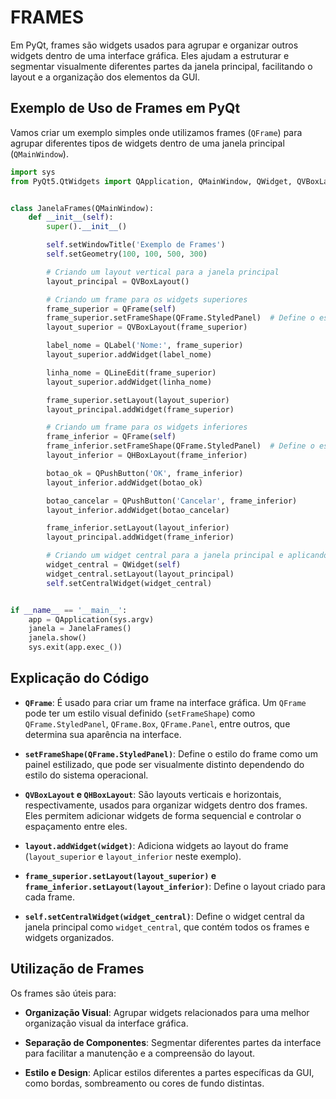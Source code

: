 # FRAMES
Em PyQt, frames são widgets usados para agrupar e organizar outros widgets dentro de uma interface gráfica. Eles ajudam a estruturar e segmentar visualmente diferentes partes da janela principal, facilitando o layout e a organização dos elementos da GUI.

## Exemplo de Uso de Frames em PyQt
Vamos criar um exemplo simples onde utilizamos frames (`QFrame`) para agrupar diferentes tipos de widgets dentro de uma janela principal (`QMainWindow`).

```python
import sys
from PyQt5.QtWidgets import QApplication, QMainWindow, QWidget, QVBoxLayout, QHBoxLayout, QLabel, QLineEdit, QPushButton, QFrame


class JanelaFrames(QMainWindow):
    def __init__(self):
        super().__init__()

        self.setWindowTitle('Exemplo de Frames')
        self.setGeometry(100, 100, 500, 300)

        # Criando um layout vertical para a janela principal
        layout_principal = QVBoxLayout()

        # Criando um frame para os widgets superiores
        frame_superior = QFrame(self)
        frame_superior.setFrameShape(QFrame.StyledPanel)  # Define o estilo do frame
        layout_superior = QVBoxLayout(frame_superior)

        label_nome = QLabel('Nome:', frame_superior)
        layout_superior.addWidget(label_nome)

        linha_nome = QLineEdit(frame_superior)
        layout_superior.addWidget(linha_nome)

        frame_superior.setLayout(layout_superior)
        layout_principal.addWidget(frame_superior)

        # Criando um frame para os widgets inferiores
        frame_inferior = QFrame(self)
        frame_inferior.setFrameShape(QFrame.StyledPanel)  # Define o estilo do frame
        layout_inferior = QHBoxLayout(frame_inferior)

        botao_ok = QPushButton('OK', frame_inferior)
        layout_inferior.addWidget(botao_ok)

        botao_cancelar = QPushButton('Cancelar', frame_inferior)
        layout_inferior.addWidget(botao_cancelar)

        frame_inferior.setLayout(layout_inferior)
        layout_principal.addWidget(frame_inferior)

        # Criando um widget central para a janela principal e aplicando o layout
        widget_central = QWidget(self)
        widget_central.setLayout(layout_principal)
        self.setCentralWidget(widget_central)


if __name__ == '__main__':
    app = QApplication(sys.argv)
    janela = JanelaFrames()
    janela.show()
    sys.exit(app.exec_())
```

## Explicação do Código
- **`QFrame`**: É usado para criar um frame na interface gráfica. Um `QFrame` pode ter um estilo visual definido (`setFrameShape`) como `QFrame.StyledPanel`, `QFrame.Box`, `QFrame.Panel`, entre outros, que determina sua aparência na interface.

- **`setFrameShape(QFrame.StyledPanel)`**: Define o estilo do frame como um painel estilizado, que pode ser visualmente distinto dependendo do estilo do sistema operacional.

- **`QVBoxLayout` e `QHBoxLayout`**: São layouts verticais e horizontais, respectivamente, usados para organizar widgets dentro dos frames. Eles permitem adicionar widgets de forma sequencial e controlar o espaçamento entre eles.

- **`layout.addWidget(widget)`**: Adiciona widgets ao layout do frame (`layout_superior` e `layout_inferior` neste exemplo).

- **`frame_superior.setLayout(layout_superior)` e `frame_inferior.setLayout(layout_inferior)`**: Define o layout criado para cada frame.

- **`self.setCentralWidget(widget_central)`**: Define o widget central da janela principal como `widget_central`, que contém todos os frames e widgets organizados.

## Utilização de Frames
Os frames são úteis para:

- **Organização Visual**: Agrupar widgets relacionados para uma melhor organização visual da interface gráfica.
  
- **Separação de Componentes**: Segmentar diferentes partes da interface para facilitar a manutenção e a compreensão do layout.

- **Estilo e Design**: Aplicar estilos diferentes a partes específicas da GUI, como bordas, sombreamento ou cores de fundo distintas.

